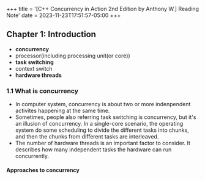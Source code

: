 +++
title = '[C++ Concurrency in Action 2nd Edition by Anthony W.] Reading Note'
date = 2023-11-23T17:51:57-05:00
+++

## Chapter 1: Introduction
- **concurrency**
- processor(including processing unit(or core))
- **task switching**
- context switch
- **hardware threads**
### 1.1 What is concurrency
- In computer system, concurrency is about two or more indenpendent activites happening at the same time.
- Sometimes, people also referring task switching is concurrency, but it's an illusion of concurrency. In a single-core scenario, the operating system do some scheduling to divide the different tasks into chunks, and then the chunks from different tasks are interleaved.
- The number of hardware threads is an important factor to consider. It describes how many independent tasks the hardware can run concurrently.
#### Approaches to concurrency


